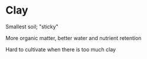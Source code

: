 # Clay

Smallest soil; "sticky"

More organic matter, better water and nutrient retention

Hard to cultivate when there is too much clay

